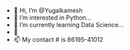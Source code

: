 - 👋 Hi, I’m @Yugalkamesh
- 👀 I’m interested in Python...
- 🌱 I’m currently learning Data Science...
- 💞️ 
- 📫 My contact # is 86195-41012

<!---
Yugalkamesh/Yugalkamesh is a ✨ special ✨ repository because its `README.md` (this file) appears on your GitHub profile.
You can click the Preview link to take a look at your changes.
--->
